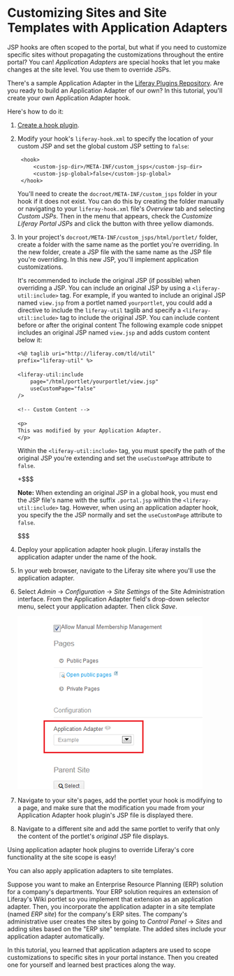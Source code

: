 # Customizing Sites and Site Templates with Application Adapters [](id=customizing-sites-and-site-templates-with-application-adapters)

<!-- 
Testing Notes:

The ending example hook for this tutorial is at ...
liferay-docs/develop/tutorials/code/tutorials-sdk/hooks/app-adapt-example-hook
-->

JSP hooks are often scoped to the portal, but what if you need to customize
specific sites without propagating the customizations throughout the entire
portal? You can! *Application Adapters* are special hooks that let you make
changes at the site level. You use them to override JSPs. 

There's a sample Application Adapter in the
[Liferay Plugins Repository](https://github.com/liferay/liferay-plugins/tree/6.2.x/hooks/sample-application-adapter-hook).
Are you ready to build an Application Adapter of our own? In this tutorial,
you'll create your own Application Adapter hook.

Here's how to do it: 

1. [Create a hook plugin](/develop/tutorials/-/knowledge_base/6-2/creating-a-hook-project-in-the-plugins-sdk). 

2. Modify your hook's `liferay-hook.xml` to specify the location of your custom
   JSP and set the global custom JSP setting to `false`: 

        <hook>
            <custom-jsp-dir>/META-INF/custom_jsps</custom-jsp-dir>
            <custom-jsp-global>false</custom-jsp-global>
        </hook>

    You'll need to create the `docroot/META-INF/custom_jsps` folder in your
    hook if it does not exist. You can do this by creating the folder manually
    or navigating to your `liferay-hook.xml` file's *Overview* tab and selecting
    *Custom JSPs*. Then in the menu that appears, check the *Customize Liferay
    Portal JSPs* and click the button with three yellow diamonds. 

3.  In your project's `docroot/META-INF/custom_jsps/html/portlet/` folder,
    create a folder with the same name as the portlet you're overriding. In
    the new folder, create a JSP file with the same name as the JSP file you're
    overriding. In this new JSP, you'll implement application customizations. 

    It's recommended to include the original JSP (if possible) when overriding a
    JSP. You can include an original JSP by using a `<liferay-util:include>`
    tag. For example, if you wanted to include an original JSP named `view.jsp`
    from a portlet named `yourportlet`, you could add a directive to include the
    `liferay-util` taglib and specify a `<liferay-util:include>` tag to include
    the original JSP. You can include content before or after the original
    content The following example code snippet includes an original JSP named
    `view.jsp` and adds custom content below it:

        <%@ taglib uri="http://liferay.com/tld/util" 
        prefix="liferay-util" %>

        <liferay-util:include
            page="/html/portlet/yourportlet/view.jsp" 
            useCustomPage="false"
        />

        <!-- Custom Content -->

        <p>
        This was modified by your Application Adapter.
        </p>

    Within the `<liferay-util:include>` tag, you must specify the path of the
    original JSP you're extending and set the `useCustomPage` attribute to
    `false`. 

    +$$$

    **Note:** When extending an original JSP in a global hook, you must end the
    JSP file's name with the suffix `.portal.jsp` within the
    `<liferay-util:include>` tag. However, when using an application adapter
    hook, you specify the the JSP normally and set the `useCustomPage` attribute
    to `false`. 

    $$$

4. Deploy your application adapter hook plugin. Liferay installs the application
   adapter under the name of the hook. 

5. In your web browser, navigate to the Liferay site where you'll use the
   application adapter. 

6. Select *Admin* &rarr; *Configuration* &rarr; *Site Settings* of the Site
   Administration interface. From the Application Adapter field's drop-down
   selector menu, select your application adapter. Then click *Save*. 

    ![Figure 1: Your application adapters are easily accessible from the Site Settings section of the Site Administration interface.](../../images/06-hooks-select-site-app-adapter.png)

7. Navigate to your site's pages, add the portlet your hook is modifying to a
   page, and make sure that the modification you made from your Application
   Adapter hook plugin's JSP file is displayed there. 

8. Navigate to a different site and add the same portlet to verify that only the
   content of the portlet's *original* JSP file displays. 

Using application adapter hook plugins to override Liferay's core functionality
at the site scope is easy! 

You can also apply application adapters to site templates. 

Suppose you want to make an Enterprise Resource Planning (ERP) solution for a
company's departments. Your ERP solution requires an extension of Liferay's Wiki
portlet so you implement that extension as an application adapter. Then, you
incorporate the application adapter in a site template (named *ERP site*) for
the company's ERP sites. The company's administrative user creates the sites by
going to *Control Panel* &rarr; *Sites* and adding sites based on the "ERP site"
template. The added sites include your application adapter automatically. 

In this tutorial, you learned that application adapters are used to scope
customizations to specific sites in your portal instance. Then you created one
for yourself and learned best practices along the way. 

